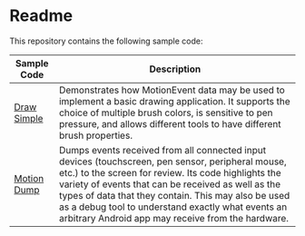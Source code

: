 # Readme

This repository contains the following sample code:

|Sample Code				|Description			|
|---						|---					|
|[Draw Simple](Draw%20Simple/README.md)				|Demonstrates how MotionEvent data may be used to implement a basic drawing application. It supports the choice of multiple brush colors, is sensitive to pen pressure, and allows different tools to have different brush properties.|
|[Motion Dump](Motion%20Dump/README.md)				|Dumps events received from all connected input devices (touchscreen, pen sensor, peripheral mouse, etc.) to the screen for review. Its code highlights the variety of events that can be received as well as the types of data that they contain. This may also be used as a debug tool to understand exactly what events an arbitrary Android app may receive from the hardware.|
